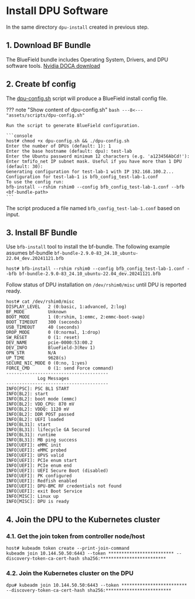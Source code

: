 # Install DPU Software

In the same directory `dpu-install` created in previous step.

## 1. Download BF Bundle

The BlueField bundle includes Operating System, Drivers, and DPU software tools. [Nvidia DOCA download](https://developer.nvidia.com/doca-downloads?deployment_platform=BlueField&deployment_package=BF-Bundle&Distribution=Ubuntu&version=22.04&installer_type=BFB)


## 2. Create bf config

The [dpu-config.sh](assets/scripts/dpu-config.sh) script will produce a BlueField install config file.

??? note "Show content of dpu-config.sh"
    ``` bash
    ---8<--- "assets/scripts/dpu-config.sh"
    ```

    Run the script to generate BlueField configuration.

    ```console
    host# chmod +x dpu-config.sh && ./dpu-config.sh
    Enter the number of DPUs (default: 1): 1
    Enter the base hostname (default: dpu): test-lab
    Enter the Ubuntu password minimum 12 characters (e.g. 'a123456AbCd!'): 
    Enter tmfifo_net IP subnet mask. Useful if you have more than 1 DPU (default: 30): 
    Generating configuration for test-lab-1 with IP 192.168.100.2...
    Configuration for test-lab-1 is bfb_config_test-lab-1.conf
    To use the config run:
    bfb-install --rshim rshim0 --config bfb_config_test-lab-1.conf --bfb <bf-bundle-path>
    ```

The script produced a file named `bfb_config_test-lab-1.conf` based on input.

## 3. Install BF Bundle

Use `bfb-install` tool to install the bf-bundle. The following example assumes bf-bundle `bf-bundle-2.9.0-83_24.10_ubuntu-22.04_dev.20241121.bfb`

``` console title="Install bf-bundle on DPU"
host# bfb-install --rshim rshim0 --config bfb_config_test-lab-1.conf --bfb bf-bundle-2.9.0-83_24.10_ubuntu-22.04_dev.20241121.bfb
```

Follow status of DPU installation on `/dev/rshim0/misc` until DPU is reported ready.

```console
host# cat /dev/rshim0/misc 
DISPLAY_LEVEL   2 (0:basic, 1:advanced, 2:log)
BF_MODE         Unknown
BOOT_MODE       1 (0:rshim, 1:emmc, 2:emmc-boot-swap)
BOOT_TIMEOUT    300 (seconds)
USB_TIMEOUT     40 (seconds)
DROP_MODE       0 (0:normal, 1:drop)
SW_RESET        0 (1: reset)
DEV_NAME        pcie-0000:53:00.2
DEV_INFO        BlueField-3(Rev 1)
OPN_STR         N/A
UP_TIME         9628(s)
SECURE_NIC_MODE 0 (0:no, 1:yes)
FORCE_CMD       0 (1: send Force command)
---------------------------------------
            Log Messages
---------------------------------------
INFO[PSC]: PSC BL1 START
INFO[BL2]: start
INFO[BL2]: boot mode (emmc)
INFO[BL2]: VDD_CPU: 870 mV
INFO[BL2]: VDDQ: 1120 mV
INFO[BL2]: DDR POST passed
INFO[BL2]: UEFI loaded
INFO[BL31]: start
INFO[BL31]: lifecycle GA Secured
INFO[BL31]: runtime
INFO[BL31]: MB ping success
INFO[UEFI]: eMMC init
INFO[UEFI]: eMMC probed
INFO[UEFI]: UPVS valid
INFO[UEFI]: PCIe enum start
INFO[UEFI]: PCIe enum end
INFO[UEFI]: UEFI Secure Boot (disabled)
INFO[UEFI]: PK configured
INFO[UEFI]: Redfish enabled
INFO[UEFI]: DPU-BMC RF credentials not found
INFO[UEFI]: exit Boot Service
INFO[MISC]: Linux up
INFO[MISC]: DPU is ready
```

## 4. Join the DPU to the Kubernetes cluster

### 4.1. Get the join token from controller node/host

``` console
host# kubeadm token create --print-join-command
kubeadm join 10.144.50.50:6443 --token ************************* --discovery-token-ca-cert-hash sha256:*************************
```

### 4.2. Join the Kubernetes cluster on the DPU

```console
dpu# kubeadm join 10.144.50.50:6443 --token ************************* --discovery-token-ca-cert-hash sha256:*************************
```
